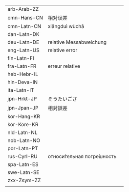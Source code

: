 | | | |
|-|-|-|
| arb-Arab-ZZ |  |  |
| cmn-Hans-CN | 相对误差 |  |
| cmn-Latn-CN | xiāngduì wùchā |  |
| dan-Latn-DK |  |  |
| deu-Latn-DE | relative Messabweichung |  |
| eng-Latn-US | relative error |  |
| fin-Latn-FI |  |  |
| fra-Latn-FR | erreur relative |  |
| heb-Hebr-IL |  |  |
| hin-Deva-IN |  |  |
| ita-Latn-IT |  |  |
| jpn-Hrkt-JP | そうたいごさ |  |
| jpn-Jpan-JP | 相対誤差 |  |
| kor-Hang-KR |  |  |
| kor-Kore-KR |  |  |
| nld-Latn-NL |  |  |
| nob-Latn-NO |  |  |
| por-Latn-PT |  |  |
| rus-Cyrl-RU | относи́тельная погре́шность |  |
| spa-Latn-ES |  |  |
| swe-Latn-SE |  |  |
| zxx-Zsym-ZZ |  |  |
|  |  |  |